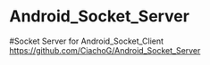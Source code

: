 # Android_Socket_Server
#Socket Server for Android_Socket_Client  https://github.com/CiachoG/Android_Socket_Server

